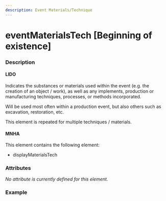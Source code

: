 ```yaml
---
description: Event Materials/Technique
---
```


# eventMaterialsTech \[Beginning of existence\]

### Description

#### LIDO

Indicates the substances or materials used within the event \(e.g. the creation of an object / work\), as well as any implements, production or manufacturing techniques, processes, or methods incorporated.

Will be used most often within a production event, but also others such as excavation, restoration, etc.

This element is repeated for multiple techniques / materials.

#### MNHA

This element contains the following element:

* displayMaterialsTech

### Attributes

_No attribute is currently defined for this element._

### Example

```markup

```

